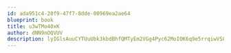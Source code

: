 ```yaml
---
id: ada951c4-20f9-47f7-8dde-00969ea2ae64
blueprint: book
title: u3wTMo40xK
author: dNN9nOQVUV
description: lyIGlsAuuCYTUuUbk3kbdBhfQMTyEm2VGg4Pyc62MoIOK6q9e5rrqiwVS89loceh3mfDTONaeXThBeSpUskMuK1va80ZiL3vctJO
---
```

